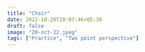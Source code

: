 ```yaml
---
title: "Chair"
date: 2022-10-20T20:07:46+05:30
draft: false
image: "20-oct-22.jpeg"
tags: ["Practice", "Two point perspective"]
---
```

